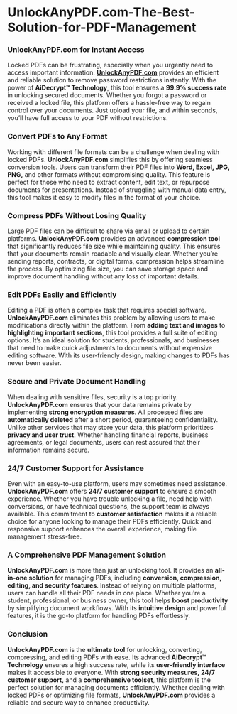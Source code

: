 # UnlockAnyPDF.com-The-Best-Solution-for-PDF-Management
### UnlockAnyPDF.com for Instant Access
Locked PDFs can be frustrating, especially when you urgently need to access important information. **<a href="https://unlockanypdf.com/">UnlockAnyPDF.com</a>** provides an efficient and reliable solution to remove password restrictions instantly. With the power of **AiDecrypt™ Technology**, this tool ensures a **99.9% success rate** in unlocking secured documents. Whether you forgot a password or received a locked file, this platform offers a hassle-free way to regain control over your documents. Just upload your file, and within seconds, you’ll have full access to your PDF without restrictions.

### Convert PDFs to Any Format
Working with different file formats can be a challenge when dealing with locked PDFs. **UnlockAnyPDF.com** simplifies this by offering seamless conversion tools. Users can transform their PDF files into **Word, Excel, JPG, PNG,** and other formats without compromising quality. This feature is perfect for those who need to extract content, edit text, or repurpose documents for presentations. Instead of struggling with manual data entry, this tool makes it easy to modify files in the format of your choice.

### Compress PDFs Without Losing Quality
Large PDF files can be difficult to share via email or upload to certain platforms. **UnlockAnyPDF.com** provides an advanced **compression tool** that significantly reduces file size while maintaining quality. This ensures that your documents remain readable and visually clear. Whether you’re sending reports, contracts, or digital forms, compression helps streamline the process. By optimizing file size, you can save storage space and improve document handling without any loss of important details.

### Edit PDFs Easily and Efficiently
Editing a PDF is often a complex task that requires special software. **UnlockAnyPDF.com** eliminates this problem by allowing users to make modifications directly within the platform. From **adding text and images** to **highlighting important sections**, this tool provides a full suite of editing options. It’s an ideal solution for students, professionals, and businesses that need to make quick adjustments to documents without expensive editing software. With its user-friendly design, making changes to PDFs has never been easier.

### Secure and Private Document Handling
When dealing with sensitive files, security is a top priority. **UnlockAnyPDF.com** ensures that your data remains private by implementing **strong encryption measures**. All processed files are **automatically deleted** after a short period, guaranteeing confidentiality. Unlike other services that may store your data, this platform prioritizes **privacy and user trust**. Whether handling financial reports, business agreements, or legal documents, users can rest assured that their information remains secure.

### 24/7 Customer Support for Assistance
Even with an easy-to-use platform, users may sometimes need assistance. **UnlockAnyPDF.com** offers **24/7 customer support** to ensure a smooth experience. Whether you have trouble unlocking a file, need help with conversions, or have technical questions, the support team is always available. This commitment to **customer satisfaction** makes it a reliable choice for anyone looking to manage their PDFs efficiently. Quick and responsive support enhances the overall experience, making file management stress-free.

### A Comprehensive PDF Management Solution
**UnlockAnyPDF.com** is more than just an unlocking tool. It provides an **all-in-one solution** for managing PDFs, including **conversion, compression, editing, and security features**. Instead of relying on multiple platforms, users can handle all their PDF needs in one place. Whether you’re a student, professional, or business owner, this tool helps **boost productivity** by simplifying document workflows. With its **intuitive design** and powerful features, it is the go-to platform for handling PDFs effortlessly.

### Conclusion
**UnlockAnyPDF.com** is the **ultimate tool** for unlocking, converting, compressing, and editing PDFs with ease. Its advanced **AiDecrypt™ Technology** ensures a high success rate, while its **user-friendly interface** makes it accessible to everyone. With **strong security measures, 24/7 customer support,** and a **comprehensive toolset**, this platform is the perfect solution for managing documents efficiently. Whether dealing with locked PDFs or optimizing file formats, **UnlockAnyPDF.com** provides a reliable and secure way to enhance productivity.
